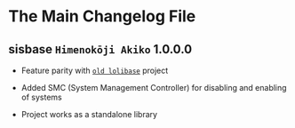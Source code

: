 # The Main Changelog File

## sisbase `Himenokōji Akiko` 1.0.0.0 

+ Feature parity with [`old lolibase`](https://github.com/lolidevs/lolibase) project

+ Added SMC (System Management Controller) for disabling and enabling of systems

+ Project works as a standalone library